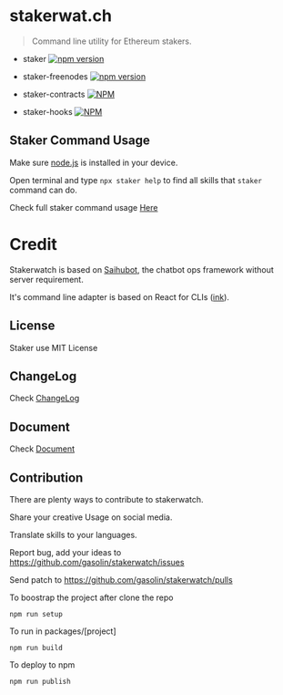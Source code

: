 # stakerwat.ch

> Command line utility for Ethereum stakers.

- staker [![npm version](https://img.shields.io/npm/v/staker.svg)](https://www.npmjs.com/package/staker)

- staker-freenodes [![npm version](https://img.shields.io/npm/v/staker-freenodes.svg)](https://www.npmjs.com/package/staker-freenodes)

- staker-contracts [![NPM](https://img.shields.io/npm/v/staker-contracts.svg)](https://www.npmjs.com/package/staker-contracts)

- staker-hooks [![NPM](https://img.shields.io/npm/v/staker-hooks.svg)](https://www.npmjs.com/package/staker-hooks)

## Staker Command Usage

Make sure [node.js](https://nodejs.org) is installed in your device.

Open terminal and type `npx staker help` to find all skills that `staker` command can do.

Check full staker command usage [Here](https://github.com/gasolin/stakerwatch/tree/master/packages/staker)


# Credit

Stakerwatch is based on [Saihubot](https://github.com/gasolin/saihubot), the chatbot ops framework without server requirement.

It's command line adapter is based on React for CLIs ([ink](https://www.npmjs.com/package/ink)).

## License

Staker use MIT License

## ChangeLog

Check [ChangeLog](https://github.com/gasolin/stakerwatch/blob/gh-pages/CHANGELOG.md)

## Document

Check [Document](https://gasolin.github.io/stakerwatch/docs/)

## Contribution

There are plenty ways to contribute to stakerwatch.

Share your creative Usage on social media.

Translate skills to your languages.

Report bug, add your ideas to https://github.com/gasolin/stakerwatch/issues

Send patch to https://github.com/gasolin/stakerwatch/pulls

To boostrap the project after clone the repo

`npm run setup`

To run in packages/[project]

`npm run build`

To deploy to npm

`npm run publish`
